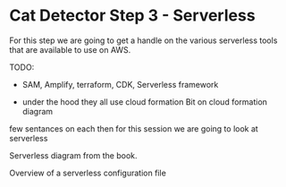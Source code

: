 # Cat Detector Step 3 - Serverless
For this step we are going to get a handle on the various serverless tools that are available to use on AWS.

TODO:
- SAM, Amplify, terraform, CDK, Serverless framework

- under the hood they all use cloud formation
Bit on cloud formation
diagram

few sentances on each then for this session we are going to look at serverless

Serverless diagram from the book.

Overview of a serverless configuration file

